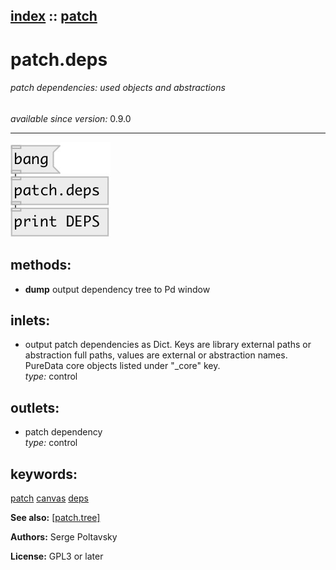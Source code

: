[index](index.html) :: [patch](category_patch.html)
---

# patch.deps

###### patch dependencies: used objects and abstractions

*available since version:* 0.9.0

---




[![example](../examples/img/patch.deps.jpg)](../examples/pd/patch.deps.pd)





## methods:

* **dump**
output dependency tree to Pd window<br>






## inlets:

* output patch dependencies as Dict. Keys are library external paths or abstraction full paths, values are external or abstraction names. PureData core objects listed under &#34;_core&#34; key.<br>
_type:_ control



## outlets:

* patch dependency<br>
_type:_ control



## keywords:

[patch](keywords/patch.html)
[canvas](keywords/canvas.html)
[deps](keywords/deps.html)



**See also:**
[\[patch.tree\]](patch.tree.html)




**Authors:** Serge Poltavsky




**License:** GPL3 or later





